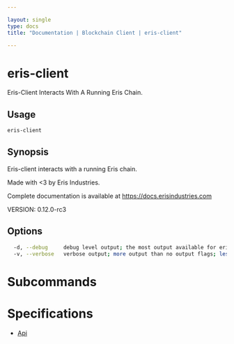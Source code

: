 ```yaml
---

layout: single
type: docs
title: "Documentation | Blockchain Client | eris-client"

---
```


# eris-client

Eris-Client Interacts With A Running Eris Chain.

## Usage

```bash
eris-client
```

## Synopsis

Eris-client interacts with a running Eris chain.

Made with <3 by Eris Industries.

Complete documentation is available at https://docs.erisindustries.com

VERSION:
 0.12.0-rc3


## Options

```bash
  -d, --debug     debug level output; the most output available for eris-client; if it is too chatty use verbose flag; default respects $ERIS_CLIENT_DEBUG
  -v, --verbose   verbose output; more output than no output flags; less output than debug level; default respects $ERIS_CLIENT_VERBOSE
```



# Subcommands













# Specifications

* [Api](/docs/documentation/db/0.12.0-rc3/specifications/api/)

